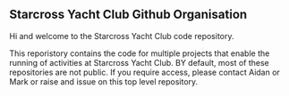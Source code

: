 ## Starcross Yacht Club Github Organisation
Hi and welcome to the Starcross Yacht Club code repository.

This reporistory contains the code for multiple projects that enable the running of activities at Starcross Yacht Club. BY default, most of these repositories are not public. If you require access, please contact Aidan or Mark or raise and issue on this top level repository.

